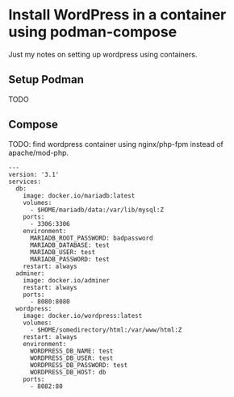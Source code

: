 # Install WordPress in a container using podman-compose

Just my notes on setting up wordpress using containers. 

## Setup Podman

TODO


## Compose 

TODO: find wordpress container using nginx/php-fpm instead of apache/mod-php.

```
---
version: '3.1'
services:
  db:
    image: docker.io/mariadb:latest
    volumes:
      - $HOME/mariadb/data:/var/lib/mysql:Z
    ports:
      - 3306:3306
    environment:
      MARIADB_ROOT_PASSWORD: badpassword
      MARIADB_DATABASE: test
      MARIADB_USER: test
      MARIADB_PASSWORD: test
    restart: always
  adminer:
    image: docker.io/adminer
    restart: always
    ports:
      - 8080:8080
  wordpress:
    image: docker.io/wordpress:latest
    volumes:
      - $HOME/somedirectory/html:/var/www/html:Z
    restart: always
    environment:
      WORDPRESS_DB_NAME: test
      WORDPRESS_DB_USER: test
      WORDPRESS_DB_PASSWORD: test
      WORDPRESS_DB_HOST: db
    ports:
      - 8082:80
```
